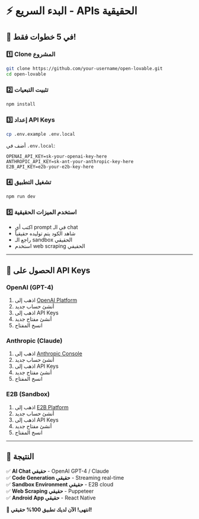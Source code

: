 # ⚡ البدء السريع - APIs الحقيقية

## 🚀 في 5 خطوات فقط!

### 1️⃣ Clone المشروع
```bash
git clone https://github.com/your-username/open-lovable.git
cd open-lovable
```

### 2️⃣ تثبيت التبعيات
```bash
npm install
```

### 3️⃣ إعداد API Keys
```bash
cp .env.example .env.local
```

أضف في `.env.local`:
```env
OPENAI_API_KEY=sk-your-openai-key-here
ANTHROPIC_API_KEY=sk-ant-your-anthropic-key-here
E2B_API_KEY=e2b-your-e2b-key-here
```

### 4️⃣ تشغيل التطبيق
```bash
npm run dev
```

### 5️⃣ استخدم الميزات الحقيقية
- اكتب أي prompt في الـ chat
- شاهد الكود يتم توليده حقيقياً
- راجع الـ sandbox الحقيقي
- استخدم web scraping الحقيقي

---

## 🔑 الحصول على API Keys

### OpenAI (GPT-4)
1. اذهب إلى [OpenAI Platform](https://platform.openai.com)
2. أنشئ حساب جديد
3. اذهب إلى API Keys
4. أنشئ مفتاح جديد
5. انسخ المفتاح

### Anthropic (Claude)
1. اذهب إلى [Anthropic Console](https://console.anthropic.com)
2. أنشئ حساب جديد
3. اذهب إلى API Keys
4. أنشئ مفتاح جديد
5. انسخ المفتاح

### E2B (Sandbox)
1. اذهب إلى [E2B Platform](https://e2b.dev)
2. أنشئ حساب جديد
3. اذهب إلى API Keys
4. أنشئ مفتاح جديد
5. انسخ المفتاح

---

## 🎯 النتيجة

✅ **AI Chat حقيقي** - OpenAI GPT-4 / Claude  
✅ **Code Generation حقيقي** - Streaming real-time  
✅ **Sandbox Environment حقيقي** - E2B cloud  
✅ **Web Scraping حقيقي** - Puppeteer  
✅ **Android App حقيقي** - React Native  

**🎉 انتهى! الآن لديك تطبيق 100% حقيقي!**